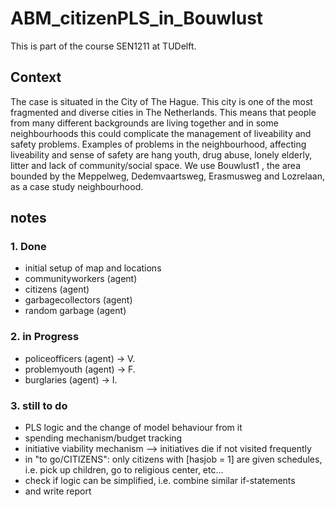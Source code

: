 # ABM_citizenPLS_in_Bouwlust

This is part of the course SEN1211 at TUDelft.

## Context

The case is situated in the City of The Hague. This city is one of the most fragmented and diverse cities
in The Netherlands. This means that people from many different backgrounds are living together and in
some neighbourhoods this could complicate the management of liveability and safety problems.
Examples of problems in the neighbourhood, affecting liveability and sense of safety are hang youth,
drug abuse, lonely elderly, litter and lack of community/social space. We use Bouwlust1 , the area
bounded by the Meppelweg, Dedemvaartsweg, Erasmusweg and Lozrelaan, as a case study
neighbourhood.

## notes

### 1. Done

- initial setup of map and locations
- communityworkers (agent)
- citizens (agent)
- garbagecollectors (agent)
- random garbage (agent)

### 2. in Progress

- policeofficers (agent) -> V.
- problemyouth (agent) -> F.
- burglaries (agent) -> I.

### 3. still to do

- PLS logic and the change of model behaviour from it
- spending mechanism/budget tracking
- initiative viability mechanism --> initiatives die if not visited frequently
- in "to go/CITIZENS": only citizens with [hasjob = 1] are given schedules, i.e. pick up children, go to religious center, etc...
- check if logic can be simplified, i.e. combine similar if-statements
- and write report
